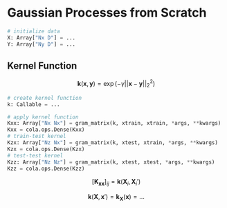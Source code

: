 # Gaussian Processes from Scratch



```python
# initialize data
X: Array["Nx D"] = ...
Y: Array["Ny D"] = ...
```


## Kernel Function

$$
\boldsymbol{k}(\mathbf{x},\mathbf{y}) = \exp 
\left( - \gamma ||\mathbf{x} - \mathbf{y}||_2^2 \right)
$$


```python
# create kernel function
k: Callable = ...

# apply kernel function
Kxx: Array["Nx Nx"] = gram_matrix(k, xtrain, xtrain, *args, **kwargs)
Kxx = cola.ops.Dense(Kxx)
# train-test kernel
Kzx: Array["Nz Nx"] = gram_matrix(k, xtest, xtrain, *args, **kwargs)
Kzx = cola.ops.Dense(Kzx)
# test-test kernel
Kzz: Array["Nz Nz"] = gram_matrix(k, xtest, xtest, *args, **kwargs)
Kzz = cola.ops.Dense(Kzz)
```

$$
[\mathbf{K_{xx}}]_{ij} = \boldsymbol{k}(\mathbf{X}_i, \mathbf{X}_i')
$$

$$
\boldsymbol{k}(\mathbf{X},\mathbf{x}') = \boldsymbol{k_X}(\mathbf{x}) = ...
$$


